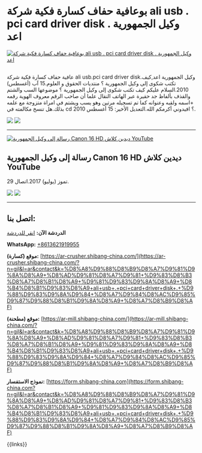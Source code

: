 # بوعافية حفاف كسارة فكية شركة ali usb . pci card driver disk . وكيل الجمهورية اعد

<a href="https://swt.shibang-china.com/?n=gjl&l=ar&img&k=%D8%A8%D9%88%D8%B9%D8%A7%D9%81%D9%8A%D8%A9+%D8%AD%D9%81%D8%A7%D9%81+%D9%83%D8%B3%D8%A7%D8%B1%D8%A9+%D9%81%D9%83%D9%8A%D8%A9+%D8%B4%D8%B1%D9%83%D8%A9+ali+usb+.+pci+card+driver+disk+.+%D9%88%D9%83%D9%8A%D9%84+%D8%A7%D9%84%D8%AC%D9%85%D9%87%D9%88%D8%B1%D9%8A%D8%A9+%D8%A7%D8%B9%D8%AF" target="_blank">![بوعافية حفاف كسارة فكية شركة ali usb . pci card driver disk . وكيل الجمهورية اعد](http://static.shibang-china.com/all-800x300/665.jpg)</a>

## 
عافية حفاف كسارة فكية شركة ali usb.pci card driver disk.وكيل الجمهورية اعد,كيف تكتب شكوى إلى وكيل الجمهورية ؟ منتديات الحقوق و العلوم.15 آب (أغسطس) 2010.السلام عليكم كيف تكتب شكوى إلى وكيل الجمهورية ؟ موضوعها السب والشتم والقذف بألفاظ جد حقيرة عبر الهاتف النقال علما أن صاحب الرقم معروف الهوية رقمه +اسمه ولقبه وعنوانه كما تم تسجيله مرتين وهو يسب ويشتم في امراة متزوجة مع علمه بذلك.هل تنسخ مكالمته في cd ؟ افيدوني أكرمكم الله.التعديل الأخير: 15 أغسطس 2010.


<a href="https://whatsapp.shibangsoft.com/WhatsApp.php" target="_blank" title="WhatsApp">![](http://static.shibang-china.com/icon/whatsapp.png)</a> <a href="https://swt.shibang-china.com/?n=gjl&l=ar&icon&k=%D8%A8%D9%88%D8%B9%D8%A7%D9%81%D9%8A%D8%A9+%D8%AD%D9%81%D8%A7%D9%81+%D9%83%D8%B3%D8%A7%D8%B1%D8%A9+%D9%81%D9%83%D9%8A%D8%A9+%D8%B4%D8%B1%D9%83%D8%A9+ali+usb+.+pci+card+driver+disk+.+%D9%88%D9%83%D9%8A%D9%84+%D8%A7%D9%84%D8%AC%D9%85%D9%87%D9%88%D8%B1%D9%8A%D8%A9+%D8%A7%D8%B9%D8%AF" target="_blank">![](http://static.shibang-china.com/icon/chat-ar.png)</a>

---

<a href="https://swt.shibang-china.com/?n=gjl&l=ar&img&k=%D8%A8%D9%88%D8%B9%D8%A7%D9%81%D9%8A%D8%A9+%D8%AD%D9%81%D8%A7%D9%81+%D9%83%D8%B3%D8%A7%D8%B1%D8%A9+%D9%81%D9%83%D9%8A%D8%A9+%D8%B4%D8%B1%D9%83%D8%A9+ali+usb+.+pci+card+driver+disk+.+%D9%88%D9%83%D9%8A%D9%84+%D8%A7%D9%84%D8%AC%D9%85%D9%87%D9%88%D8%B1%D9%8A%D8%A9+%D8%A7%D8%B9%D8%AF" target="_blank">![رسالة إلى وكيل الجمهورية Canon 16 HD ديدين كلاش YouTube](http://static.shibang-china.com/all-800x300/1364.jpg)</a>

## رسالة إلى وكيل الجمهورية Canon 16 HD ديدين كلاش YouTube
29 تموز (يوليو) 2017.اتصال.

<a href="https://whatsapp.shibangsoft.com/WhatsApp.php" target="_blank" title="WhatsApp">![](http://static.shibang-china.com/icon/whatsapp.png)</a> <a href="https://swt.shibang-china.com/?n=gjl&l=ar&icon&k=%D8%A8%D9%88%D8%B9%D8%A7%D9%81%D9%8A%D8%A9+%D8%AD%D9%81%D8%A7%D9%81+%D9%83%D8%B3%D8%A7%D8%B1%D8%A9+%D9%81%D9%83%D9%8A%D8%A9+%D8%B4%D8%B1%D9%83%D8%A9+ali+usb+.+pci+card+driver+disk+.+%D9%88%D9%83%D9%8A%D9%84+%D8%A7%D9%84%D8%AC%D9%85%D9%87%D9%88%D8%B1%D9%8A%D8%A9+%D8%A7%D8%B9%D8%AF" target="_blank">![](http://static.shibang-china.com/icon/chat-ar.png)</a>

---
## اتصل بنا:

**الدردشة الآن:** [انقر للدردشة](https://swt.shibang-china.com?n=gjl&l=ar&contact&k=%D8%A8%D9%88%D8%B9%D8%A7%D9%81%D9%8A%D8%A9+%D8%AD%D9%81%D8%A7%D9%81+%D9%83%D8%B3%D8%A7%D8%B1%D8%A9+%D9%81%D9%83%D9%8A%D8%A9+%D8%B4%D8%B1%D9%83%D8%A9+ali+usb+.+pci+card+driver+disk+.+%D9%88%D9%83%D9%8A%D9%84+%D8%A7%D9%84%D8%AC%D9%85%D9%87%D9%88%D8%B1%D9%8A%D8%A9+%D8%A7%D8%B9%D8%AF)

**WhatsApp:**  [+8613621919955](https://whatsapp.shibangsoft.com/WhatsApp.php)

**موقع (كسارة):** [https://ar-crusher.shibang-china.com/](https://ar-crusher.shibang-china.com/?n=gjl&l=ar&contact&k=%D8%A8%D9%88%D8%B9%D8%A7%D9%81%D9%8A%D8%A9+%D8%AD%D9%81%D8%A7%D9%81+%D9%83%D8%B3%D8%A7%D8%B1%D8%A9+%D9%81%D9%83%D9%8A%D8%A9+%D8%B4%D8%B1%D9%83%D8%A9+ali+usb+.+pci+card+driver+disk+.+%D9%88%D9%83%D9%8A%D9%84+%D8%A7%D9%84%D8%AC%D9%85%D9%87%D9%88%D8%B1%D9%8A%D8%A9+%D8%A7%D8%B9%D8%AF)

**موقع (مطحنة):** [https://ar-mill.shibang-china.com/](https://ar-mill.shibang-china.com/?n=gjl&l=ar&contact&k=%D8%A8%D9%88%D8%B9%D8%A7%D9%81%D9%8A%D8%A9+%D8%AD%D9%81%D8%A7%D9%81+%D9%83%D8%B3%D8%A7%D8%B1%D8%A9+%D9%81%D9%83%D9%8A%D8%A9+%D8%B4%D8%B1%D9%83%D8%A9+ali+usb+.+pci+card+driver+disk+.+%D9%88%D9%83%D9%8A%D9%84+%D8%A7%D9%84%D8%AC%D9%85%D9%87%D9%88%D8%B1%D9%8A%D8%A9+%D8%A7%D8%B9%D8%AF)

**نموذج الاستفسار:** [https://form.shibang-china.com](https://form.shibang-china.com?n=gjl&l=ar&contact&k=%D8%A8%D9%88%D8%B9%D8%A7%D9%81%D9%8A%D8%A9+%D8%AD%D9%81%D8%A7%D9%81+%D9%83%D8%B3%D8%A7%D8%B1%D8%A9+%D9%81%D9%83%D9%8A%D8%A9+%D8%B4%D8%B1%D9%83%D8%A9+ali+usb+.+pci+card+driver+disk+.+%D9%88%D9%83%D9%8A%D9%84+%D8%A7%D9%84%D8%AC%D9%85%D9%87%D9%88%D8%B1%D9%8A%D8%A9+%D8%A7%D8%B9%D8%AF)

{{links}}